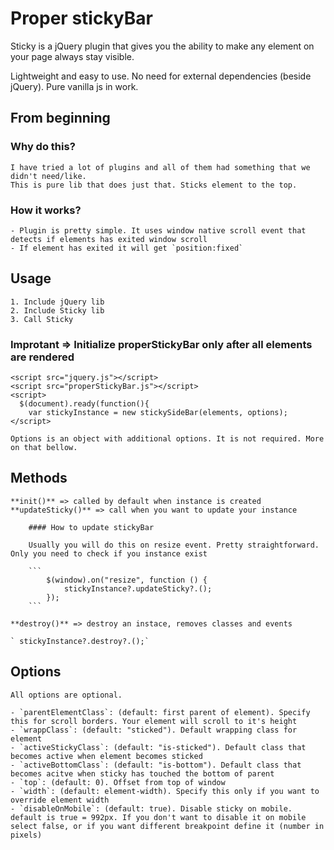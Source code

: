 # Proper stickyBar

Sticky is a jQuery plugin that gives you the ability to make any element on your page always stay visible.

Lightweight and easy to use. No need for external dependencies (beside jQuery). Pure vanilla js in work.

## From beginning

### Why do this?
    I have tried a lot of plugins and all of them had something that we didn't need/like.
    This is pure lib that does just that. Sticks element to the top.

### How it works? 
    - Plugin is pretty simple. It uses window native scroll event that detects if elements has exited window scroll
    - If element has exited it will get `position:fixed`

## Usage
    1. Include jQuery lib
    2. Include Sticky lib
    3. Call Sticky

### Improtant => Initialize properStickyBar only after all elements are rendered 

```
<script src="jquery.js"></script>
<script src="properStickyBar.js"></script>
<script>
  $(document).ready(function(){
    var stickyInstance = new stickySideBar(elements, options);
</script>
```

    Options is an object with additional options. It is not required. More on that bellow. 

## Methods
    **init()** => called by default when instance is created
    **updateSticky()** => call when you want to update your instance

        #### How to update stickyBar

        Usually you will do this on resize event. Pretty straightforward. Only you need to check if you instance exist

        ```
            $(window).on("resize", function () {
                stickyInstance?.updateSticky?.();
            });
        ```

    **destroy()** => destroy an instace, removes classes and events

    ` stickyInstance?.destroy?.();`

## Options

    All options are optional.

    - `parentElementClass`: (default: first parent of element). Specify this for scroll borders. Your element will scroll to it's height
    - `wrappClass`: (default: "sticked"). Default wrapping class for element
    - `activeStickyClass`: (default: "is-sticked"). Default class that becomes active when element becomes sticked
    - `activeBottomClass`: (default: "is-bottom"). Default class that becomes acitve when sticky has touched the bottom of parent
    - `top`: (default: 0). Offset from top of window
    - `width`: (default: element-width). Specify this only if you want to override element width
    - `disableOnMobile`: (default: true). Disable sticky on mobile. default is true = 992px. If you don't want to disable it on mobile select false, or if you want different breakpoint define it (number in pixels)

